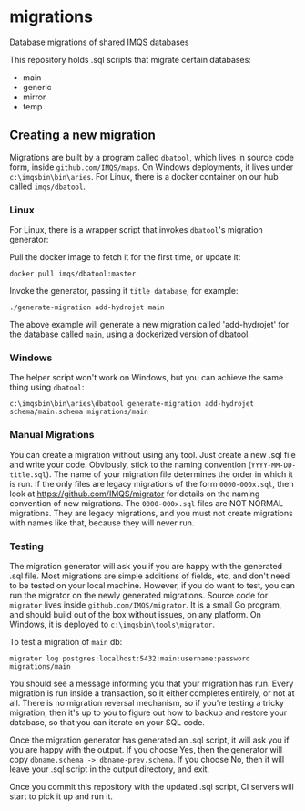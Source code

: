 # migrations
Database migrations of shared IMQS databases

This repository holds .sql scripts that migrate certain databases:
* main
* generic
* mirror
* temp

## Creating a new migration
Migrations are built by a program called `dbatool`, which lives in source code form, inside `github.com/IMQS/maps`. On Windows deployments, it lives under `c:\imqsbin\bin\aries`. For Linux, there is a docker container on our hub called `imqs/dbatool`.

### Linux
For Linux, there is a wrapper script that invokes `dbatool`'s migration generator:

Pull the docker image to fetch it for the first time, or update it:

    docker pull imqs/dbatool:master

Invoke the generator, passing it `title database`, for example:

    ./generate-migration add-hydrojet main

The above example will generate a new migration called 'add-hydrojet' for the database called `main`, using a dockerized version of dbatool.

### Windows
The helper script won't work on Windows, but you can achieve the same thing using `dbatool`:

    c:\imqsbin\bin\aries\dbatool generate-migration add-hydrojet schema/main.schema migrations/main

### Manual Migrations
You can create a migration without using any tool. Just create a new .sql file and write your code. Obviously, stick to the naming convention (`YYYY-MM-DD-title.sql`). The name of your migration file determines the order in which it is run. If the only files are legacy migrations of the form `0000-000x.sql`, then look at https://github.com/IMQS/migrator for details on the naming convention of new migrations. The `0000-000x.sql` files are NOT NORMAL migrations. They are legacy migrations, and you must not create migrations with names like that, because they will never run.

### Testing
The migration generator will ask you if you are happy with the generated .sql file. Most migrations are simple additions of fields, etc, and don't need to be tested on your local machine. However, if you do want to test, you can run the migrator on the newly generated migrations. Source code for `migrator` lives inside `github.com/IMQS/migrator`. It is a small Go program, and should build out of the box without issues, on any platform. On Windows, it is deployed to `c:\imqsbin\tools\migrator`.

To test a migration of `main` db:

    migrator log postgres:localhost:5432:main:username:password migrations/main

You should see a message informing you that your migration has run. Every migration is run inside a transaction, so it either completes entirely, or not at all. There is no migration reversal mechanism, so if you're testing a tricky migration, then it's up to you to figure out how to backup and restore your database, so that you can iterate on your SQL code.

Once the migration generator has generated an .sql script, it will ask you if you are happy with the output. If you choose Yes, then the generator will copy `dbname.schema -> dbname-prev.schema`. If you choose No, then it will leave your .sql script in the output directory, and exit.

Once you commit this repository with the updated .sql script, CI servers will start to pick it up and run it.